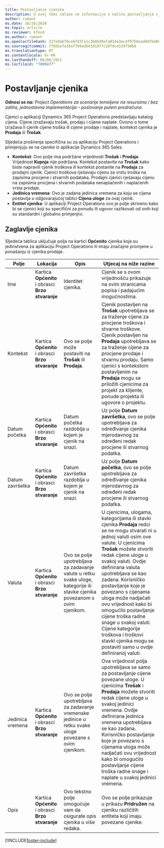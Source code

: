 ```yaml
---
title: Postavljanje cjenika
description: U ovoj temi nalaze se informacije o načinu postavljanja cjenika koštanja i prodaje.
author: rumant
ms.date: 10/20/2020
ms.topic: article
ms.reviewer: kfend
ms.author: rumant
ms.openlocfilehash: 227e9a6f0ce6fd3fa1c2b0bd9afa014a3ec4f9758ead0dfb408156535692575c
ms.sourcegitcommit: 7f8d1e7a16af769adb43d1877c28fdce53975db8
ms.translationtype: HT
ms.contentlocale: hr-HR
ms.lasthandoff: 08/06/2021
ms.locfileid: "7009477"
---
```

# <a name="set-up-price-lists"></a>Postavljanje cjenika

_**Odnosi se na:** Project Operations za scenarije temeljene na resursima / bez zaliha, jednostavna implementacija – poslovanje putem predračuna_

Cjenici u aplikaciji Dynamics 365 Project Operations predstavljaju katalog cijena. Cijene izražavaju trošak, prodaju i cijene naplate. Ovisno o tome izražava li cjenik cijene troška ili cijene prodaje i naplate, kontekst cjenika je **Prodaja** ili **Trošak**.

Sljedeća proširenja specifična su za aplikaciju Project Operations i primjenjuju se na cjenike iz aplikacije Dynamics 365 Sales.

- **Kontekst**: Ovo polje ima podržane vrijednosti **Trošak** i **Prodaja**. Vrijednost **Kupnja** nije podržana. Kontekst postavite na **Trošak** kako biste napravili cjenik troškova ili kontekst postavite na **Prodaja** za prodajni cjenik. Cjenici troškova rješavaju cijenu za vrstu troška na zapisima procjene i stvarnih podataka. Prodajni cjenici rješavaju cijenu na zapisima procjena i stvarnih podataka nenaplaćenih i naplaćenih vrsta prodaje.
- **Jedinica vremena**: Ovo je zadana jedinica vremena za koju se cijena postavlja u odgovarajućoj tablici **Cijena uloge** za ovaj cjenik.
- **Entitet cjenika**: U aplikaciji Project Operations ovo je polje skriveno kako bi se cjenici koji su specifični za ponudu ili ugovor razlikovali od onih koji su standardni i globalno primjenjivi.

## <a name="price-list-header"></a>Zaglavlje cjenika

Sljedeća tablica uključuje polja na kartici **Općenito** cjenika koja su jedinstvena za aplikaciju Project Operations ili imaju značajne promjene u ponašanju iz cjenika prodaje.

| Polje | Lokacija | Opis | Utjecaj na niže razine |
| --- | --- | --- | --- |
| Ime | Kartica **Općenito** i obrasci **Brzo stvaranje** | Identitet cjenika. | Cjenik se s ovom vrijednošću prikazuje na svim stranicama popisa i padajućim mogućnostima.|
| Kontekst | Kartica **Općenito** i obrasci **Brzo stvaranje** | Ovo se polje može postaviti na **Trošak** ili **Prodaja**. | Cjenik postavljen na **Trošak** upotrebljava se za traženje cijene za procjene troškova i stvarne troškove. Cjenik postavljen na **Prodaja** upotrebljava se za traženje cijene za procjene prodaje i stvarnu prodaju. Samo cjenici s kontekstom postavljenim na **Prodaja** mogu se priložiti cjenicima za projekt za klijente, ponude projekta ili ugovore o projektu. |
| Datum početka | Kartica **Općenito** i obrasci **Brzo stvaranje** | Datum početka razdoblja u kojem je cjenik na snazi. | Uz polje **Datum završetka**, ovo se polje upotrebljava za određivanje cjenika mjerodavnog za određeni redak procjene ili stvarnog podatka. |
| Datum završetka | Kartica **Općenito** i obrasci **Brzo stvaranje** | Datum završetka razdoblja u kojem je cjenik na snazi. | Uz polje **Datum početka**, ovo se polje upotrebljava za određivanje cjenika mjerodavnog za određeni redak procjene ili stvarnog podatka. |
| Valuta | Kartica **Općenito** i obrasci **Brzo stvaranje** | Ovo se polje upotrebljava za zadavanje valute u retku svake uloge, kategorije ili stavke cjenika povezanom s ovim cjenikom. | U cjenicima, ulogama, kategorijama ili stavki cjenika **Prodaja** redci se ne mogu stvarati ni u jednoj valuti osim ove valute. U cjenicima **Trošak** možete stvoriti redak cijene uloge u svakoj valuti. Ovdje definirana valuta upotrebljava se kao zadana. Korisničko postavljanje koje je povezano s cijenama uloga može nadjačati ovu vrijednost kako bi omogućilo postavljanje cijene troška radne snage u svakoj valuti. Cijene kategorije troškova i troškovi stavki cjenika mogu se postaviti samo u ovdje definiranoj valuti. |
| Jedinica vremena | Kartica **Općenito** i obrasci **Brzo stvaranje** | Ovo se polje upotrebljava za zadavanje vremenske jedinice u retku svake uloge povezane s ovim cjenikom. | Ova vrijednost polja upotrebljava se samo za postavljanje cijene povezane uloge. U cjenicima **Trošak** i **Prodaja** možete stvoriti redak cijene uloge u svakoj jedinici vremena. Ovdje definirana jedinica vremena upotrebljava se kao zadana. Korisničko postavljanje koje je povezano s cijenama uloga može nadjačati ovu vrijednost kako bi omogućilo postavljanje cijene troška radne snage i naplate u svakoj jedinici vremena. |
| Opis | Kartica **Općenito** i obrasci **Brzo stvaranje** | Ovo tekstno polje omogućuje vam da osigurate opis cjenika u više redaka. | Ovo se polje prikazuje u prikazu **Pridružen** na cjeniku različitih entiteta koji imaju povezane cjenike. |


[!INCLUDE[footer-include](../includes/footer-banner.md)]